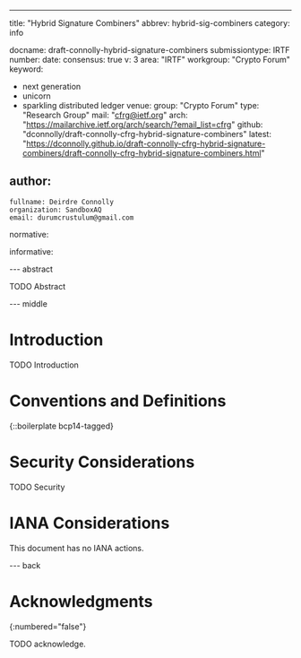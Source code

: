 ---
title: "Hybrid Signature Combiners"
abbrev: hybrid-sig-combiners
category: info

docname: draft-connolly-hybrid-signature-combiners
submissiontype: IRTF
number:
date:
consensus: true
v: 3
area: "IRTF"
workgroup: "Crypto Forum"
keyword:
 - next generation
 - unicorn
 - sparkling distributed ledger
venue:
  group: "Crypto Forum"
  type: "Research Group"
  mail: "cfrg@ietf.org"
  arch: "https://mailarchive.ietf.org/arch/search/?email_list=cfrg"
  github: "dconnolly/draft-connolly-cfrg-hybrid-signature-combiners"
  latest: "https://dconnolly.github.io/draft-connolly-cfrg-hybrid-signature-combiners/draft-connolly-cfrg-hybrid-signature-combiners.html"



author:
 -
    fullname: Deirdre Connolly
    organization: SandboxAQ
    email: durumcrustulum@gmail.com

normative:

informative:


--- abstract

TODO Abstract


--- middle

# Introduction

TODO Introduction


# Conventions and Definitions

{::boilerplate bcp14-tagged}


# Security Considerations

TODO Security


# IANA Considerations

This document has no IANA actions.


--- back

# Acknowledgments
{:numbered="false"}

TODO acknowledge.
